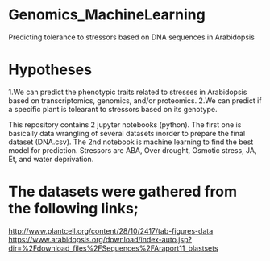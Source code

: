 # Genomics_MachineLearning
Predicting tolerance to stressors based on DNA sequences in Arabidopsis
# Hypotheses
1.We can predict the phenotypic traits related to stresses in Arabidopsis based on transcriptomics, genomics, and/or proteomics.
2.We can predict if a specific plant is tolearant to stressors based on its genotype.

This repository contains 2 jupyter notebooks (python). The first one is basically data wrangling of several datasets inorder to prepare the final dataset (DNA.csv). The 2nd notebook is machine learning to find the best model for prediction.
Stressors are  ABA, Over drought, Osmotic stress, JA, Et, and water deprivation.

# The datasets were gathered from the following links;
http://www.plantcell.org/content/28/10/2417/tab-figures-data
https://www.arabidopsis.org/download/index-auto.jsp?dir=%2Fdownload_files%2FSequences%2FAraport11_blastsets
